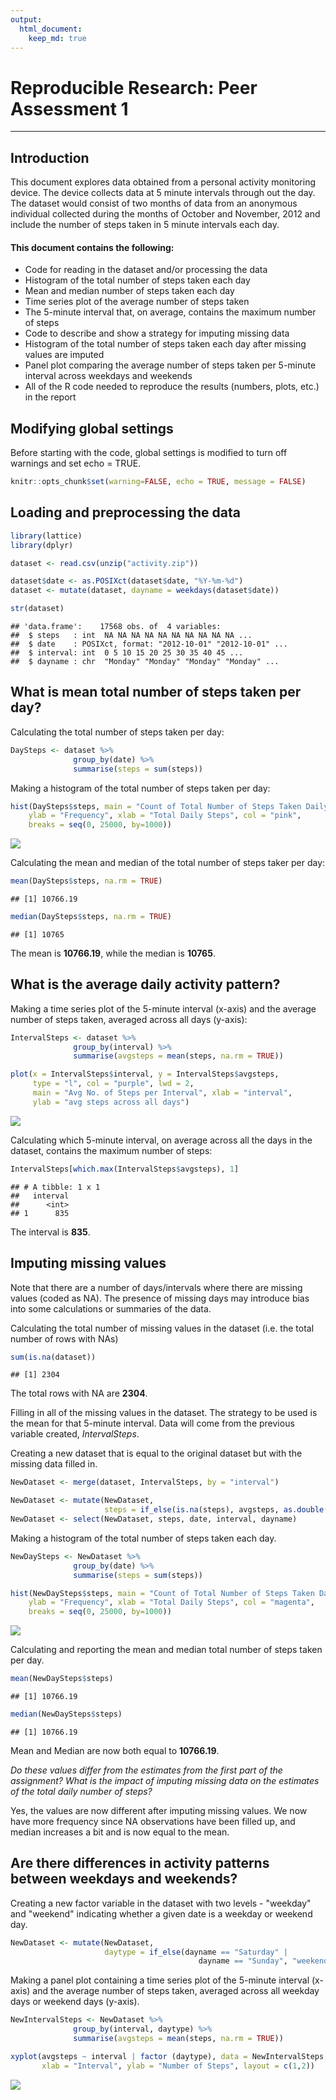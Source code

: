 ```yaml
---
output: 
  html_document:
    keep_md: true
---
```

# Reproducible Research: Peer Assessment 1
_________


## Introduction

This document explores data obtained from a personal activity monitoring device. The device collects data at 5 minute intervals through out the day. The dataset would consist of two months of data from an anonymous individual collected during the months of October and November, 2012 and include the number of steps taken in 5 minute intervals each day.

#### This document contains the following:

- Code for reading in the dataset and/or processing the data
- Histogram of the total number of steps taken each day
- Mean and median number of steps taken each day
- Time series plot of the average number of steps taken
- The 5-minute interval that, on average, contains the maximum number of steps
- Code to describe and show a strategy for imputing missing data
- Histogram of the total number of steps taken each day after missing values are imputed
- Panel plot comparing the average number of steps taken per 5-minute interval across weekdays and weekends
- All of the R code needed to reproduce the results (numbers, plots, etc.) in the report

## Modifying global settings

Before starting with the code, global settings is modified to turn off warnings and set echo = TRUE.


```r
knitr::opts_chunk$set(warning=FALSE, echo = TRUE, message = FALSE)
```

## Loading and preprocessing the data


```r
library(lattice)
library(dplyr)

dataset <- read.csv(unzip("activity.zip"))

dataset$date <- as.POSIXct(dataset$date, "%Y-%m-%d")
dataset <- mutate(dataset, dayname = weekdays(dataset$date))

str(dataset)
```

```
## 'data.frame':	17568 obs. of  4 variables:
##  $ steps   : int  NA NA NA NA NA NA NA NA NA NA ...
##  $ date    : POSIXct, format: "2012-10-01" "2012-10-01" ...
##  $ interval: int  0 5 10 15 20 25 30 35 40 45 ...
##  $ dayname : chr  "Monday" "Monday" "Monday" "Monday" ...
```

## What is mean total number of steps taken per day?

Calculating the total number of steps taken per day:


```r
DaySteps <- dataset %>%
              group_by(date) %>%
              summarise(steps = sum(steps))
```

Making a histogram of the total number of steps taken per day:


```r
hist(DaySteps$steps, main = "Count of Total Number of Steps Taken Daily", 
    ylab = "Frequency", xlab = "Total Daily Steps", col = "pink", 
    breaks = seq(0, 25000, by=1000))
```

![](PA1_template_files/figure-html/unnamed-chunk-4-1.png)<!-- -->

Calculating the mean and median of the total number of steps taker per day:


```r
mean(DaySteps$steps, na.rm = TRUE)
```

```
## [1] 10766.19
```

```r
median(DaySteps$steps, na.rm = TRUE)
```

```
## [1] 10765
```

The mean is **10766.19**, while the median is **10765**.

## What is the average daily activity pattern?

Making a time series plot of the 5-minute interval (x-axis) and the average number of steps taken, averaged across all days (y-axis):


```r
IntervalSteps <- dataset %>%
              group_by(interval) %>%
              summarise(avgsteps = mean(steps, na.rm = TRUE))

plot(x = IntervalSteps$interval, y = IntervalSteps$avgsteps,
     type = "l", col = "purple", lwd = 2,
     main = "Avg No. of Steps per Interval", xlab = "interval", 
     ylab = "avg steps across all days")
```

![](PA1_template_files/figure-html/unnamed-chunk-6-1.png)<!-- -->

Calculating which 5-minute interval, on average across all the days in the dataset, contains the maximum number of steps:


```r
IntervalSteps[which.max(IntervalSteps$avgsteps), 1]
```

```
## # A tibble: 1 x 1
##   interval
##      <int>
## 1      835
```

The interval is **835**.

## Imputing missing values

Note that there are a number of days/intervals where there are missing values (coded as NA). The presence of missing days may introduce bias into some calculations or summaries of the data.

Calculating the total number of missing values in the dataset (i.e. the total number of rows with NAs)


```r
sum(is.na(dataset))
```

```
## [1] 2304
```

The total rows with NA are **2304**.

Filling in all of the missing values in the dataset. The strategy to be used is the mean for that 5-minute interval. Data will come from the previous variable created, *IntervalSteps*.

Creating a new dataset that is equal to the original dataset but with the missing data filled in.


```r
NewDataset <- merge(dataset, IntervalSteps, by = "interval")

NewDataset <- mutate(NewDataset, 
                     steps = if_else(is.na(steps), avgsteps, as.double(steps)))
NewDataset <- select(NewDataset, steps, date, interval, dayname)
```

Making a histogram of the total number of steps taken each day. 


```r
NewDaySteps <- NewDataset %>%
              group_by(date) %>%
              summarise(steps = sum(steps))

hist(NewDaySteps$steps, main = "Count of Total Number of Steps Taken Daily (Imputed NAs)", 
    ylab = "Frequency", xlab = "Total Daily Steps", col = "magenta", 
    breaks = seq(0, 25000, by=1000))
```

![](PA1_template_files/figure-html/unnamed-chunk-10-1.png)<!-- -->

Calculating and reporting the mean and median total number of steps taken per day.


```r
mean(NewDaySteps$steps)
```

```
## [1] 10766.19
```

```r
median(NewDaySteps$steps)
```

```
## [1] 10766.19
```

Mean and Median are now both equal to **10766.19**.

*Do these values differ from the estimates from the first part of the assignment? What is the impact of imputing missing data on the estimates of the total daily number of steps?*

Yes, the values are now different after imputing missing values. We now have more frequency since NA observations have been filled up, and median increases a bit and is now equal to the mean.

## Are there differences in activity patterns between weekdays and weekends?

Creating a new factor variable in the dataset with two levels - "weekday" and "weekend" indicating whether a given date is a weekday or weekend day.


```r
NewDataset <- mutate(NewDataset, 
                     daytype = if_else(dayname == "Saturday" | 
                                          dayname == "Sunday", "weekend", "weekday"))
```

Making a panel plot containing a time series plot of the 5-minute interval (x-axis) and the average number of steps taken, averaged across all weekday days or weekend days (y-axis).


```r
NewIntervalSteps <- NewDataset %>%
              group_by(interval, daytype) %>%
              summarise(avgsteps = mean(steps, na.rm = TRUE))

xyplot(avgsteps ~ interval | factor (daytype), data = NewIntervalSteps, type = "l",
       xlab = "Interval", ylab = "Number of Steps", layout = c(1,2))
```

![](PA1_template_files/figure-html/unnamed-chunk-13-1.png)<!-- -->
